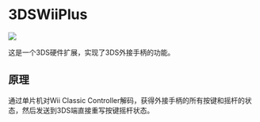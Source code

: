 # 3DSWiiPlus
![](https://github.com/HarukaKaminari/3DSWiiPlus/raw/master/3dswii+.png)<br/>

这是一个3DS硬件扩展，实现了3DS外接手柄的功能。<br/>

原理
----
通过单片机对Wii Classic Controller解码，获得外接手柄的所有按键和摇杆的状态，然后发送到3DS端直接重写按键摇杆状态。
